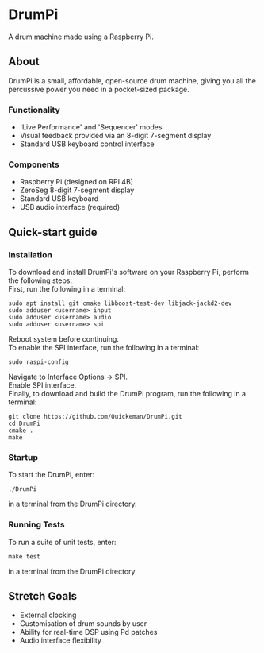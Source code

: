 # DrumPi
A drum machine made using a Raspberry Pi.

## About
DrumPi is a small, affordable, open-source drum machine, giving you all the percussive power you need in a pocket-sized package.

### Functionality
- 'Live Performance' and 'Sequencer' modes
- Visual feedback provided via an 8-digit 7-segment display
- Standard USB keyboard control interface

### Components
- Raspberry Pi (designed on RPI 4B)
- ZeroSeg 8-digit 7-segment display
- Standard USB keyboard
- USB audio interface (required)

## Quick-start guide
### Installation
To download and install DrumPi's software on your Raspberry Pi, perform the following steps:    
First, run the following in a terminal:
```
sudo apt install git cmake libboost-test-dev libjack-jackd2-dev
sudo adduser <username> input
sudo adduser <username> audio
sudo adduser <username> spi
```
Reboot system before continuing.    
To enable the SPI interface, run the following in a terminal:
```
sudo raspi-config
```
Navigate to Interface Options -> SPI.   
Enable SPI interface.   
Finally, to download and build the DrumPi program, run the following in a terminal:
```
git clone https://github.com/Quickeman/DrumPi.git
cd DrumPi
cmake .
make
```

### Startup
To start the DrumPi, enter:
```
./DrumPi
```
in a terminal from the DrumPi directory.

### Running Tests
To run a suite of unit tests, enter:
```
make test
```
in a terminal from the DrumPi directory

## Stretch Goals
- External clocking
- Customisation of drum sounds by user
- Ability for real-time DSP using Pd patches
- Audio interface flexibility 
